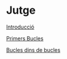 # Jutge

[Introducció](https://github.com/marticarrasco/ExercicisJutge-ForatDelVent/blob/main/Introduccio%CC%81.md)

[Primers Bucles](https://github.com/marticarrasco/ExercicisJutge-ForatDelVent/blob/main/Primers%20Bucles.md)

[Bucles dins de bucles](https://github.com/marticarrasco/ExercicisJutge-ForatDelVent/blob/main/Bucles%20dins%20de%20bucles.md)
